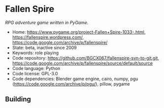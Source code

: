 # Fallen Spire

_RPG adventure game written in PyGame._

- Home: https://www.pygame.org/project-Fallen+Spire-1033-.html, https://fallenspire.wordpress.com/, https://code.google.com/archive/p/fallenspire/
- State: beta, inactive since 2009
- Keywords: role playing
- Code repository: https://github.com/BGCX067/fallenspire-svn-to-git.git, https://code.google.com/archive/p/fallenspire/source/default/source
- Code language: Python
- Code license: GPL-3.0
- Code dependencies: Blender game engine, cairo, numpy, pgu (https://code.google.com/archive/p/pgu/), pillow, pygame

## Building

